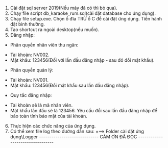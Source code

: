 1. Cài đặt sql server 2019(Nếu máy đã có thì bỏ qua).
2. Chạy file script db_karaoke_rum.sql(cài đặt database cho ứng dụng).
3. Chạy file setup.exe. Chọn ổ đĩa TRỪ ổ C để cài đặt ứng dụng. Tiền hành
đặt bình thường.
4. Tạo shortcut ra ngoài desktop(nếu muốn).
5. Đăng nhập:
- Phân quyền nhân viên thu ngân:
+ Tài khoản: NV002.
+ Mật khẩu: 123456(Đối với lần đầu đăng nhập - sau đó đổi mật khẩu).
- Phân quyền quản lý:
+ Tài khoản: NV001.
+ Mật khẩu: 123456(Đổi mật khẩu sau lần đầu đăng nhập).
- Quy tắc đăng nhập:
+ Tài khoản sẽ là mã nhân viên.
+ Mật khẩu lần đầu sẽ là 123456. Yêu cầu đổi sau lần đầu đăng nhập để bảo
toàn tính bảo mật của tài khoản.
6. Thực hiện các chức năng của ứng dụng.
7. Có thể xem file log theo đường dẫn sau: 
===> Folder cài đặt ứng dụng\Logger
----------------------------- CẢM ƠN ĐÃ ĐỌC ---------------------------------